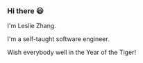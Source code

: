 ### Hi there :smiley:

I'm Leslie Zhang.

I'm a self-taught software engineer.

Wish everybody well in the Year of the Tiger!
